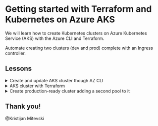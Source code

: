 # Getting started with Terraform and Kubernetes on Azure AKS
We will learn how to create Kubernetes clusters on Azure Kubernetes Service (AKS) with the Azure CLI and Terraform.

Automate creating two clusters (dev and prod) complete with an Ingress controller.

## Lessons
<details>
  <summary>Create and update AKS cluster though AZ CLI</summary>

# Ways to provide a cluster
3 ways
- (1) Using AWS Web interface through *ClickOps* -> avoid because does not scale well and it is error prone
- (2) Use Azure CLI
- (3) Define the cluster with code tool such as Terraform

You should aim to use 2 and 3 together.

In this lesson we will do the following though Azure CLI:
- Learn basic commands
- Create a new Resource Group
- Create a cluster
- Update cluster configurations such as location and node count
- Delete everything previously created

# Main concepts
- AKS is Azures equirvalent of Amazons EKS. A Kubernetes cloud service.
- Kubectl is AKS CLI.
- AKS manages the cluster control plane, Kubernetes API and etcd database
- Use az-cli

# How to
First list and can see if there are any clusters already created

```
az aks list
```

To create a new clust, first we need to have a **resource group** to assign one to.

Use an existing one
```
az group list
```

Or, create a new one.

```
az group create --namd ResourceGroupName --location brazil
```

Register a resource provider
```
az provider -n Microsfot.ContainerService
```

Create the cluster assigning it to a ResourceGroup. If you do not provide ssh credentials, you need to have them generated. Optionally you can chose how many nodes it should have.
```
az create -g ResourceGroupName -n ClusterName --generate-ssh-keys --node-count 2
```

Update it passing the parameters you wish to update. You should always provider the cluster and its group name
```
az aks update --resource-group ResourceGroupName --name ClusterName --enable-duster-auscaler --min-count 1 --max-count 2
```
**DONE!** Cluster created

## Deleting resources

First we shall delete the cluster
```
az aks delete -name ClusterName --resource-group Resource GroupName
```
Then finally the group
```
az group delete --resource-group ResourceGroupName
```
**DONE!** All resources previously created were destroyed, check by using the ```list``` command for both group and cluster
  
</details>
<details>
  <summary>AKS cluster with Terraform</summary>

# AKS cluster with Terraform

- Terraform is an opensource IaaC tool
- With HCL, plan and translate it into code so Terraform can take on the rest
- Make sure to have Terraform binary installed

## How to

- 1) Get subscription ID and take note of it
```
az account list
```

- 2) We need to create a Contributor Service Principal to provide Terraform so it can act on our behalf
```
az ad sp create for-rabc --role="Contributor" --scopes="/subscriotions/YOUR_SUB_ID"
```
Will return appId, password, tenant, displayName and name.

- 3) Export environment variables so Terraform can access them
```
export ARM_CLIENT_ID = appId
export ARM_SUBSCRIPTION_ID = subscription ID 
export ARN_TENANT_ID = tenant
export ARM_CLIENT_SECRET = password
```

- 4) Create the most basic .tf file called main.tf and write the following code. As we can see, we can co-relate with lesson number 1.

Here, instead of running every single command through Az CLI, we will set it up and Terraform will automate its creation.

```
terraform {
  required_providers {
    azurerm = {
      source  = "hashicorp/azurerm"
      version = "=2.48.0"
    }
  }
}

provider "azurerm" {
  features {}
}

resource "azurerm_resource_group" "rg" {
  name     = "learnk8sResourceGroup"
  location = "northeurope"
}
```

- 5) Run init so Terraform can prepare by translating the instructions into API calls and it will create a state file to keep track of what it has already done
```
terraform init
```

- 6) Plan and revise before creating. The following command allows us to do just that
```
terraform plan
```

- 7) Apply the plan
```
terraform apply
```

And DONE! We have successfully used Terraform to create a resource group

- 8) Destroy everything created
```
terraform destroy
```
</details>


<details>
  <summary>Create production-ready cluster adding a second pool to it</summary>
 
1) Reduce node count from 2 to 1, under default_node_pool in main.tf file

2) Add following resouce creating to main.tf
```
resource "azurerm_kubernetes_cluster_node_pool" "mem" {
 kubernetes_cluster_id = azurerm_kubernetes_cluster.cluster.id
 name                  = "mem"
 node_count            = "1"
 vm_size               = "standard_d11_v2"
}
```
3) Plan, check and apply
```
terraform plan
```
```
terraform apply
```

4) Verify the new pool has been created
```
kubeclt get nodes --kubeconfig kubeconfig
```

 </details>  

## Thank you!

@Kristijan Mitevski
